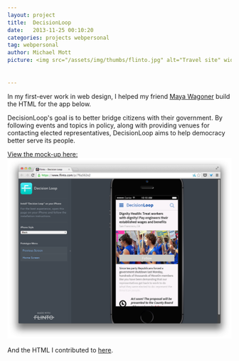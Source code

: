 ```yaml
---
layout: project
title:  DecisionLoop
date:   2013-11-25 00:10:20
categories: projects webpersonal
tag: webpersonal
author: Michael Mott
picture: <img src="/assets/img/thumbs/flinto.jpg" alt="Travel site" width="300">


---
```


In my first-ever work in web design, I helped my friend [Maya Wagoner](http://mayawagon.com/) build the HTML for the app below.

DecisionLoop's goal is to better bridge citizens with their government. By following events and topics in policy, along with providing venues for contacting elected representatives, DecisionLoop aims to help democracy better serve its people.

[View the mock-up here:![DecisionLoop](/assets/img/thumbs/flinto.jpg)](https://www.flinto.com/p/76a562e2)

And the HTML I contributed to [here](https://github.com/mayawagon/decision-loop).